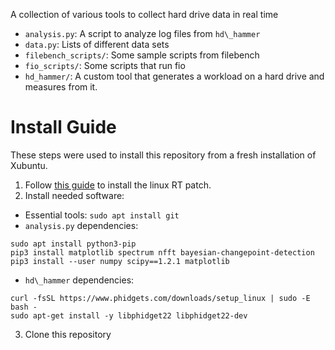 A collection of various tools to collect hard drive data in real time

- `analysis.py`: A script to analyze log files from `hd\_hammer`
- `data.py`: Lists of different data sets
- `filebench_scripts/`: Some sample scripts from filebench
- `fio_scripts/`: Some scripts that run fio
- `hd_hammer/`: A custom tool that generates a workload on a hard drive and
  measures from it.


# Install Guide
These steps were used to install this repository from a fresh installation of Xubuntu.

1. Follow [this guide](https://www.myheap.com/cnc-stuff/linuxcnc-emc2/92-my-heap-articles/computer-numerical-control/linuxcnc/written-tutorials/198-compiling-a-realtime-kernel-for-linuxcnc.html) to install the linux RT patch.
2. Install needed software:
  - Essential tools: `sudo apt install git`
  - `analysis.py` dependencies: 
```
sudo apt install python3-pip
pip3 install matplotlib spectrum nfft bayesian-changepoint-detection
pip3 install --user numpy scipy==1.2.1 matplotlib
```
  - `hd\_hammer` dependencies: 
```
curl -fsSL https://www.phidgets.com/downloads/setup_linux | sudo -E bash -
sudo apt-get install -y libphidget22 libphidget22-dev
```
3. Clone this repository

